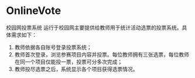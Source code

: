 # OnlineVote
校园网投票系统
运行于校园网主要提供给教师用于统计活动选票的投票系统。具体需求如下：
1. 教师依据各自账号登录投票系统；
2. 教师首次登录，浏览参赛项目内容并投票。每位教师拥有三张选票，每位教师在同一个项目仅能投一票，投票可分多次完成；
3. 教师投尽选票之后，系统显示各个项目获得选票情况。
